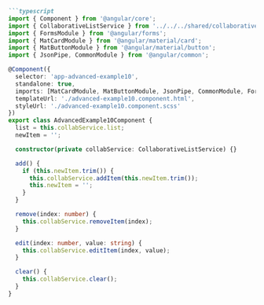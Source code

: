 ```markdown
```typescript
import { Component } from '@angular/core';
import { CollaborativeListService } from '../../../shared/collaborative-list.service';
import { FormsModule } from '@angular/forms';
import { MatCardModule } from '@angular/material/card';
import { MatButtonModule } from '@angular/material/button';
import { JsonPipe, CommonModule } from '@angular/common';

@Component({
  selector: 'app-advanced-example10',
  standalone: true,
  imports: [MatCardModule, MatButtonModule, JsonPipe, CommonModule, FormsModule],
  templateUrl: './advanced-example10.component.html',
  styleUrl: './advanced-example10.component.scss'
})
export class AdvancedExample10Component {
  list = this.collabService.list;
  newItem = '';

  constructor(private collabService: CollaborativeListService) {}

  add() {
    if (this.newItem.trim()) {
      this.collabService.addItem(this.newItem.trim());
      this.newItem = '';
    }
  }

  remove(index: number) {
    this.collabService.removeItem(index);
  }

  edit(index: number, value: string) {
    this.collabService.editItem(index, value);
  }

  clear() {
    this.collabService.clear();
  }
}
```